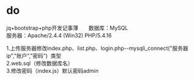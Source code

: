# do   
jq+bootstrap+php开发记事薄          
数据库：MySQL         
服务器：Apache/2.4.4 (Win32) PHP/5.4.16         
      
1.上传服务器修改index.php、list.php、login.php--mysqli_connect("服务器ip","账户","密码")  类型      
2.web.sql（修改数据库名）       
3.修改密码（index.js）默认密码admin        

